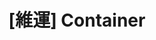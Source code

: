 ---
title: "[維運] Container"
menu:
  sidebar:
    name: "[維運] Container 容器"
    identifier: container
    weight: 300
---